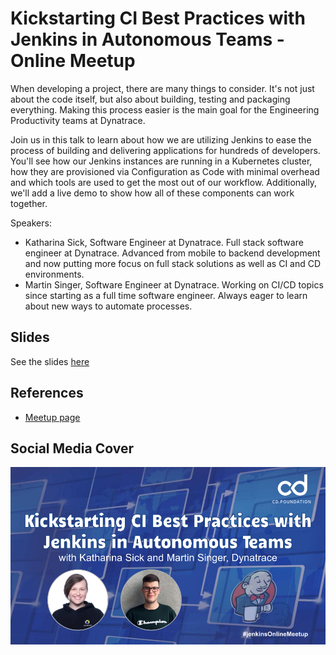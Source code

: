 # Kickstarting CI Best Practices with Jenkins in Autonomous Teams - Online Meetup

When developing a project, there are many things to consider.
It's not just about the code itself, but also about building, testing and packaging everything.
Making this process easier is the main goal for the Engineering Productivity teams at Dynatrace.

Join us in this talk to learn about how we are utilizing Jenkins to ease the process of building and delivering applications for hundreds of developers.
You'll see how our Jenkins instances are running in a Kubernetes cluster, how they are provisioned via Configuration as Code with minimal overhead 
and which tools are used to get the most out of our workflow.
Additionally, we'll add a live demo to show how all of these components can work together.

Speakers:

- Katharina Sick, Software Engineer at Dynatrace. Full stack software engineer at Dynatrace. Advanced from mobile to backend development and now putting more focus on full stack solutions as well as CI and CD environments.
- Martin Singer, Software Engineer at Dynatrace. Working on CI/CD topics since starting as a full time software engineer. Always eager to learn about new ways to automate processes.

## Slides

See the slides [here](./slides.pdf)

## References

- [Meetup page](https://community.cd.foundation/events/details/cd-foundation-jenkins-presents-kickstarting-ci-best-practices-with-jenkins-in-autonomous-teams-online-meetup/)

## Social Media Cover

![Meetup opengraph](./opengraph.png)

